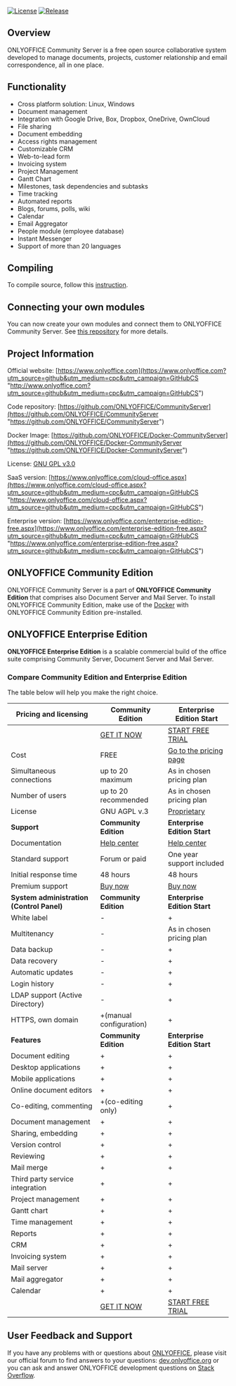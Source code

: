 [![License](https://img.shields.io/badge/License-GNU%20GPL%20V3-green.svg?style=flat)](http://www.gnu.org/licenses/gpl-3.0.html)
[![Release](https://img.shields.io/badge/release-10.0.1-blue.svg)](https://github.com/ONLYOFFICE/portals/releases)

## Overview

ONLYOFFICE Community Server is a free open source collaborative system developed to manage documents, projects, customer relationship and email correspondence, all in one place.

## Functionality

* Cross platform solution: Linux, Windows
* Document management
* Integration with Google Drive, Box, Dropbox, OneDrive, OwnCloud
* File sharing
* Document embedding
* Access rights management
* Customizable CRM
* Web-to-lead form
* Invoicing system
* Project Management
* Gantt Chart
* Milestones, task dependencies and subtasks
* Time tracking
* Automated reports
* Blogs, forums, polls, wiki
* Calendar
* Email Aggregator
* People module (employee database)
* Instant Messenger
* Support of more than 20 languages

## Compiling

To compile source, follow this [instruction](https://helpcenter.onlyoffice.com/server/windows/community/compile-source-code.aspx).

## Connecting your own modules

You can now create your own modules and connect them to ONLYOFFICE Community Server. See [this repository](https://github.com/ONLYOFFICE/CommunityServer-CustomModules "https://github.com/ONLYOFFICE/CommunityServer-CustomModules") for more details.

## Project Information

Official website: [https://www.onlyoffice.com](https://www.onlyoffice.com?utm_source=github&utm_medium=cpc&utm_campaign=GitHubCS "http://www.onlyoffice.com?utm_source=github&utm_medium=cpc&utm_campaign=GitHubCS")

Code repository: [https://github.com/ONLYOFFICE/CommunityServer](https://github.com/ONLYOFFICE/CommunityServer "https://github.com/ONLYOFFICE/CommunityServer")

Docker Image: [https://github.com/ONLYOFFICE/Docker-CommunityServer](https://github.com/ONLYOFFICE/Docker-CommunityServer "https://github.com/ONLYOFFICE/Docker-CommunityServer")

License: [GNU GPL v3.0](https://www.gnu.org/copyleft/gpl.html "GNU GPL v3.0")

SaaS version: [https://www.onlyoffice.com/cloud-office.aspx](https://www.onlyoffice.com/cloud-office.aspx?utm_source=github&utm_medium=cpc&utm_campaign=GitHubCS "https://www.onlyoffice.com/cloud-office.aspx?utm_source=github&utm_medium=cpc&utm_campaign=GitHubCS")

Enterprise version: [https://www.onlyoffice.com/enterprise-edition-free.aspx](https://www.onlyoffice.com/enterprise-edition-free.aspx?utm_source=github&utm_medium=cpc&utm_campaign=GitHubCS "https://www.onlyoffice.com/enterprise-edition-free.aspx?utm_source=github&utm_medium=cpc&utm_campaign=GitHubCS")

## ONLYOFFICE Community Edition

ONLYOFFICE Community Server is a part of **ONLYOFFICE Community Edition** that comprises also Document Server and Mail Server. To install ONLYOFFICE Community Edition, make use of the [Docker](https://www.onlyoffice.com/download.aspx?utm_source=github&utm_medium=cpc&utm_campaign=GitHubCS "https://www.onlyoffice.com/download.aspx?utm_source=github&utm_medium=cpc&utm_campaign=GitHubCS") with ONLYOFFICE Community Edition pre-installed.

## ONLYOFFICE Enterprise Edition

**ONLYOFFICE Enterprise Edition** is a scalable commercial build of the office suite comprising Community Server, Document Server and Mail Server.

### Compare Community Edition and Enterprise Edition

The table below will help you make the right choice.

| Pricing and licensing | Community Edition | Enterprise Edition Start |
| --------------------- | ----------------- | ------------------------ |
| | [GET IT NOW](https://www.onlyoffice.com/download.aspx?utm_source=github&utm_medium=cpc&utm_campaign=GitHubCS) | [START FREE TRIAL](https://www.onlyoffice.com/enterprise-edition-free.aspx?utm_source=github&utm_medium=cpc&utm_campaign=GitHubCS) |
| Cost | FREE | [Go to the pricing page](https://www.onlyoffice.com/enterprise-edition.aspx?utm_source=github&utm_medium=cpc&utm_campaign=GitHubCS) |
| Simultaneous connections | up to 20 maximum | As in chosen pricing plan |
| Number of users | up to 20 recommended | As in chosen pricing plan |
| License | GNU AGPL v.3 | [Proprietary](https://help.onlyoffice.com/products/files/doceditor.aspx?fileid=4485697&doc=R29zSHZNRi9LYnRTb3JDditmVGpXQThVVXhMTWdja0xwemlYZXpiaDBYdz0_IjQ0ODU2OTci0) |
| **Support** | **Community Edition** | **Enterprise Edition Start** |
| Documentation | [Help center](https://helpcenter.onlyoffice.com/server/docker/opensource/index.aspx) | [Help center](https://helpcenter.onlyoffice.com/server/enterprise.aspx) |
| Standard support | Forum or paid | One year support included |
| Initial response time | 48 hours | 48 hours |
| Premium support | [Buy now](https://www.onlyoffice.com/support.aspx?utm_source=github&utm_medium=cpc&utm_campaign=GitHubCS) | [Buy now](https://www.onlyoffice.com/support.aspx?utm_source=github&utm_medium=cpc&utm_campaign=GitHubCS) |
| **System administration (Control Panel)** | **Community Edition** | **Enterprise Edition Start** |
| White label | - | + |
| Multitenancy | - | As in chosen pricing plan |
| Data backup | - | + |
| Data recovery | - | + |
| Automatic updates | - | + |
| Login history | - | + |
| LDAP support (Active Directory) | - | + |
| HTTPS, own domain | +(manual configuration) | + |
| **Features** | **Community Edition** | **Enterprise Edition Start** |
| Document editing | + | + |
| Desktop applications | + | + |
| Mobile applications | + | + |
| Online document editors | + | + |
| Co-editing, commenting | +(co-editing only) | + |
| Document management | + | + |
| Sharing, embedding | + | + |
| Version control | + | + |
| Reviewing | + | + |
| Mail merge | + | + |
| Third party service integration | + | + |
| Project management | + | + |
| Gantt chart | + | + |
| Time management | + | + |
| Reports | + | + |
| CRM | + | + |
| Invoicing system | + | + |
| Mail server | + | + |
| Mail aggregator | + | + |
| Calendar | + | + |
|  | [GET IT NOW](https://www.onlyoffice.com/download.aspx?utm_source=github&utm_medium=cpc&utm_campaign=GitHubCS) | [START FREE TRIAL](https://www.onlyoffice.com/enterprise-edition-free.aspx?utm_source=github&utm_medium=cpc&utm_campaign=GitHubCS) |

## User Feedback and Support

If you have any problems with or questions about [ONLYOFFICE][2], please visit our official forum to find answers to your questions: [dev.onlyoffice.org][1] or you can ask and answer ONLYOFFICE development questions on [Stack Overflow][3].

  [1]: http://dev.onlyoffice.org
  [2]: https://github.com/ONLYOFFICE
  [3]: http://stackoverflow.com/questions/tagged/onlyoffice

